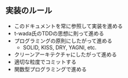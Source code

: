 ## 実装のルール

- このドキュメントを常に参照して実装を進める
- t-wada氏のTDDの思想に則って進める
- プログラミングの原則にしたがって進める
  - SOLID, KISS, DRY, YAGNI, etc.
- クリーンアーキテクチャにしたがって進める
- 適切な粒度でコミットする
- 関数型プログラミングで進める